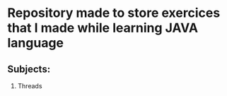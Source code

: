 # Repository made to store exercices that I made while learning JAVA language

## Subjects:

1. Threads